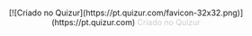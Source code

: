 <script>
(function(q,u,i,z,r){
  z=q.createElement(u),
  r=q.getElementsByTagName(u)[0];
  z.async=1;
  z.src=i;
  r.parentNode.insertBefore(z,r);
})(document,'script','https://pt.quizur.com/js/embedder.js');
</script>

<ins class="quizurembed" data-id="http://pt.quizur.com/quiz/qual-curso-combina-mais-com-voce-1nM0m" data-color="#3A589A" data-font-color="#d21911F" data-bypass-cover="0" data-request-email="0"></ins>

<div style="text-align:center; margin-top:20px">
  [![Criado no Quizur](https://pt.quizur.com/favicon-32x32.png)](https://pt.quizur.com)
  <a href="https://pt.quizur.com" target="_blank" style="color:#ccc; text-decoration: none">Criado no Quizur</a>
</div>
